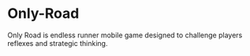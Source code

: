 # Only-Road
Only Road is endless runner mobile game designed to challenge players reflexes and strategic thinking.
